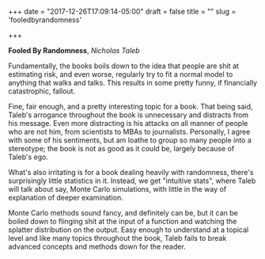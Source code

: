 +++
date = "2017-12-26T17:09:14-05:00"
draft = false
title = ""
slug = 'fooledbyrandomness'

+++

**Fooled By Randomness**, *Nicholas Taleb*

Fundamentally, the books boils down to the idea that people are shit at estimating risk, and even worse, regularly try to fit a normal model to anything that walks and talks. This results in some pretty funny, if financially catastrophic, fallout.

Fine, fair enough, and a pretty interesting topic for a book. That being said, Taleb's arrogance throughout the book is unnecessary and distracts from his message. Even more distracting is his attacks on all manner of people who are not him, from scientists to MBAs to journalists. Personally, I agree with some of his sentiments, but am loathe to group so many people into a stereotype; the book is not as good as it could be, largely because of Taleb's ego.

What's also irritating is for a book dealing heavily with randomness, there's surprisingly little statistics in it. Instead, we get "intuitive stats", where Taleb will talk about say, Monte Carlo simulations, with little in the way of explanation of deeper examination. 

Monte Carlo methods sound fancy, and definitely can be, but it can be boiled down to flinging shit at the input of a function and watching the splatter distribution on the output. Easy enough to understand at a topical level and like many topics throughout the book, Taleb fails to break advanced concepts and methods down for the reader. 

